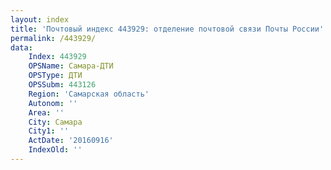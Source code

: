 ```yaml
---
layout: index
title: 'Почтовый индекс 443929: отделение почтовой связи Почты России'
permalink: /443929/
data:
    Index: 443929
    OPSName: Самара-ДТИ
    OPSType: ДТИ
    OPSSubm: 443126
    Region: 'Самарская область'
    Autonom: ''
    Area: ''
    City: Самара
    City1: ''
    ActDate: '20160916'
    IndexOld: ''
---
```


